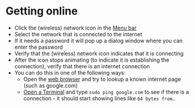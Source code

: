 # Getting online

* Click the (wireless) network icon in the [Menu bar](./menu-bar.md)
* Select the network that is connected to the internet
* If it needs a password it will pop up a dialog window where you can enter the password
* Verify that the (wireless) network icon indicates that it is connecting
* After the icon stops animating (to indicate it is establishing the connection), verify that there is an internet connection
* You can do this in one of the following ways:
  * Open the [web browser](./web-browser.md) and try to lookup a known internet page (such as google.com)
  * [Open a Terminal](./open-terminal.md) and type `sudo ping google.com` to see if there is a connection - it should start showing lines
    like `64 bytes from`..
